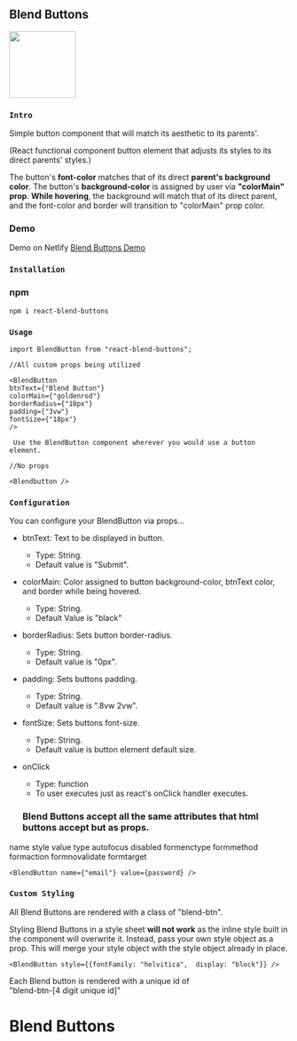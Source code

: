 ## Blend Buttons

<img  src="https://i.imgur.com/lCVtGW0.jpg"  width="120"  height="120">

### `Intro`

Simple button component that will match its aesthetic to its parents'.

(React functional component button element that adjusts its styles to its direct parents' styles.)<br  />

The button's **font-color** matches that of its direct **parent's background color**. The button's **background-color** is assigned by user via **"colorMain" prop**. **While hovering**, the background will match that of its direct parent, and the font-color and border will transition to "colorMain" prop color.

### Demo

Demo on Netlify [Blend Buttons Demo](https://loving-edison-6a8a92.netlify.app/)

### `Installation`

### npm

`npm i react-blend-buttons`

### `Usage`

    import BlendButton from "react-blend-buttons";

    //All custom props being utilized

    <BlendButton
    btnText={"Blend Button"}
    colorMain={"goldenrod"}
    borderRadius={"10px"}
    padding={"3vw"}
    fontSize={"18px"}
    />

     Use the BlendButton component wherever you would use a button element.

    //No props

    <Blendbutton />

### `Configuration`<br />

You can configure your BlendButton via props...

- btnText: Text to be displayed in button.
  - Type: String.
  - Default value is "Submit".
- colorMain: Color assigned to button background-color, btnText color, and border while being hovered.

  - Type: String.
  - Default Value is "black"

- borderRadius: Sets button border-radius.

  - Type: String.
  - Default value is "0px".

- padding: Sets buttons padding.

  - Type: String.
  - Default value is ".8vw 2vw".

- fontSize: Sets buttons font-size.

  - Type: String.
  - Default value is button element default size.

- onClick

  - Type: function
  - To user executes just as react's onClick handler executes.

  ### Blend Buttons accept all the same attributes that html buttons accept but as props.

name
style
value
type
autofocus
disabled
formenctype
formmethod
formaction
formnovalidate
formtarget

    <BlendButton name={"email"} value={password} />

### `Custom Styling`<br />

All Blend Buttons are rendered with a class of "blend-btn". <br />

Styling Blend Buttons in a style sheet **will not work** as the inline style built in the component will overwrite it. Instead, pass your own style object as a prop. This will merge your style object with the style object already in place. <br />

    <BlendButton style={{fontFamily: "helvitica",  display: "block"}} />



Each Blend button is rendered with a unique id of<br />
"blend-btn-[4 digit unique id]"

# Blend Buttons
